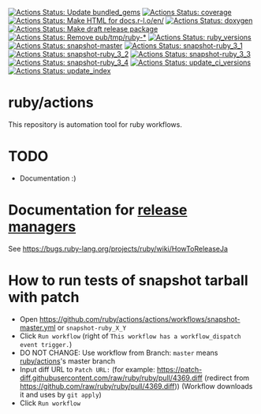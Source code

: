 [![Actions Status: Update bundled\_gems](https://github.com/ruby/actions/workflows/Update%20bundled_gems/badge.svg)](https://github.com/ruby/actions/actions?query=workflow%3A"Update+bundled_gems")
[![Actions Status: coverage](https://github.com/ruby/actions/workflows/coverage/badge.svg)](https://github.com/ruby/actions/actions?query=workflow%3A"coverage")
[![Actions Status: Make HTML for docs.r-l.o\/en\/](https://github.com/ruby/actions/workflows/Make%20HTML%20for%20docs.r-l.o%2Fen%2F/badge.svg)](https://github.com/ruby/actions/actions?query=workflow%3A"Make+HTML+for+docs.r-l.o/en/")
[![Actions Status: doxygen](https://github.com/ruby/actions/workflows/doxygen/badge.svg)](https://github.com/ruby/actions/actions?query=workflow%3A"doxygen")
[![Actions Status: Make draft release package](https://github.com/ruby/actions/workflows/Make%20draft%20release%20package/badge.svg)](https://github.com/ruby/actions/actions?query=workflow%3A"Make+draft+release+package")
[![Actions Status: Remove pub\/tmp\/ruby-\*](https://github.com/ruby/actions/workflows/Remove%20pub%2Ftmp%2Fruby-*/badge.svg)](https://github.com/ruby/actions/actions?query=workflow%3A"Remove+pub/tmp/ruby-*")
[![Actions Status: ruby\_versions](https://github.com/ruby/actions/workflows/ruby_versions/badge.svg)](https://github.com/ruby/actions/actions?query=workflow%3A"ruby_versions")
[![Actions Status: snapshot-master](https://github.com/ruby/actions/workflows/snapshot-master/badge.svg)](https://github.com/ruby/actions/actions?query=workflow%3A"snapshot-master")
[![Actions Status: snapshot-ruby\_3\_1](https://github.com/ruby/actions/workflows/snapshot-ruby_3_1/badge.svg)](https://github.com/ruby/actions/actions?query=workflow%3A"snapshot-ruby_3_1")
[![Actions Status: snapshot-ruby\_3\_2](https://github.com/ruby/actions/workflows/snapshot-ruby_3_2/badge.svg)](https://github.com/ruby/actions/actions?query=workflow%3A"snapshot-ruby_3_2")
[![Actions Status: snapshot-ruby\_3\_3](https://github.com/ruby/actions/workflows/snapshot-ruby_3_3/badge.svg)](https://github.com/ruby/actions/actions?query=workflow%3A"snapshot-ruby_3_3")
[![Actions Status: snapshot-ruby\_3\_4](https://github.com/ruby/actions/workflows/snapshot-ruby_3_4/badge.svg)](https://github.com/ruby/actions/actions?query=workflow%3A"snapshot-ruby_3_4")
[![Actions Status: update\_ci\_versions](https://github.com/ruby/actions/workflows/update_ci_versions/badge.svg)](https://github.com/ruby/actions/actions?query=workflow%3A"update_ci_versions")
[![Actions Status: update\_index](https://github.com/ruby/actions/workflows/update_index/badge.svg)](https://github.com/ruby/actions/actions?query=workflow%3A"update_index")

# ruby/actions

This repository is automation tool for ruby workflows.

# TODO

* Documentation :)

# Documentation for [release managers](https://bugs.ruby-lang.org/projects/ruby/wiki/ReleaseEngineering)

See <https://bugs.ruby-lang.org/projects/ruby/wiki/HowToReleaseJa>

# How to run tests of snapshot tarball with patch

* Open <https://github.com/ruby/actions/actions/workflows/snapshot-master.yml> or `snapshot-ruby_X_Y`
* Click `Run workflow` (right of `This workflow has a workflow_dispatch event trigger.`)
* DO NOT CHANGE: Use workflow from Branch: `master` means [ruby/actions](https://github.com/ruby/actions)'s master branch
* Input diff URL to `Patch URL:` (for example: <https://patch-diff.githubusercontent.com/raw/ruby/ruby/pull/4369.diff> (redirect from <https://github.com/raw/ruby/ruby/pull/4369.diff>)) (Workflow downloads it and uses by `git apply`)
* Click `Run workflow`
